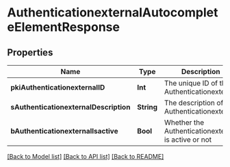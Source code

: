 # AuthenticationexternalAutocompleteElementResponse

## Properties
Name | Type | Description | Notes
------------ | ------------- | ------------- | -------------
**pkiAuthenticationexternalID** | **Int** | The unique ID of the Authenticationexternal | 
**sAuthenticationexternalDescription** | **String** | The description of the Authenticationexternal | 
**bAuthenticationexternalIsactive** | **Bool** | Whether the Authenticationexternal is active or not | 

[[Back to Model list]](../README.md#documentation-for-models) [[Back to API list]](../README.md#documentation-for-api-endpoints) [[Back to README]](../README.md)


